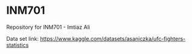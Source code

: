 # INM701
Repository for INM701 - Imtiaz Ali

Data set link: https://www.kaggle.com/datasets/asaniczka/ufc-fighters-statistics
